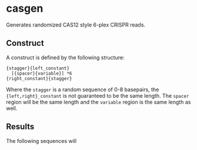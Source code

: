 # casgen

Generates randomized CAS12 style 6-plex CRISPR reads.

## Construct

A construct is defined by the following structure:

```text
{stagger}{left_constant}
  [{spacer}{variable}] *6
{right_constant}{stagger}
```

Where the `stagger` is a random sequence of 0-8 basepairs,
the `{left,right}_constant` is not guaranteed to be the
same length.
The `spacer` region will be the same length and the `variable`
region is the same length as well.

## Results

The following sequences will
